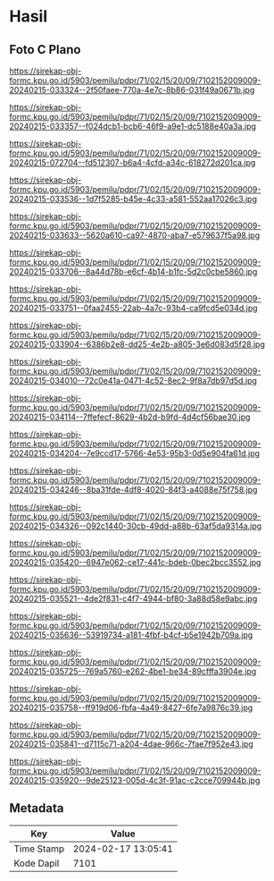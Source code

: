# Hasil

## Foto C Plano

https://sirekap-obj-formc.kpu.go.id/5903/pemilu/pdpr/71/02/15/20/09/7102152009009-20240215-033324--2f50faee-770a-4e7c-8b86-031f49a0671b.jpg

https://sirekap-obj-formc.kpu.go.id/5903/pemilu/pdpr/71/02/15/20/09/7102152009009-20240215-033357--f024dcb1-bcb6-46f9-a9e1-dc5188e40a3a.jpg

https://sirekap-obj-formc.kpu.go.id/5903/pemilu/pdpr/71/02/15/20/09/7102152009009-20240215-072704--fd512307-b6a4-4cfd-a34c-618272d201ca.jpg

https://sirekap-obj-formc.kpu.go.id/5903/pemilu/pdpr/71/02/15/20/09/7102152009009-20240215-033536--1d7f5285-b45e-4c33-a581-552aa17026c3.jpg

https://sirekap-obj-formc.kpu.go.id/5903/pemilu/pdpr/71/02/15/20/09/7102152009009-20240215-033633--5620a610-ca97-4870-aba7-e579637f5a98.jpg

https://sirekap-obj-formc.kpu.go.id/5903/pemilu/pdpr/71/02/15/20/09/7102152009009-20240215-033706--8a44d78b-e6cf-4b14-b1fc-5d2c0cbe5860.jpg

https://sirekap-obj-formc.kpu.go.id/5903/pemilu/pdpr/71/02/15/20/09/7102152009009-20240215-033751--0faa2455-22ab-4a7c-93b4-ca9fcd5e034d.jpg

https://sirekap-obj-formc.kpu.go.id/5903/pemilu/pdpr/71/02/15/20/09/7102152009009-20240215-033904--6386b2e8-dd25-4e2b-a805-3e6d083d5f28.jpg

https://sirekap-obj-formc.kpu.go.id/5903/pemilu/pdpr/71/02/15/20/09/7102152009009-20240215-034010--72c0e41a-0471-4c52-8ec2-9f8a7db97d5d.jpg

https://sirekap-obj-formc.kpu.go.id/5903/pemilu/pdpr/71/02/15/20/09/7102152009009-20240215-034114--7ffefecf-8629-4b2d-b9fd-4d4cf56bae30.jpg

https://sirekap-obj-formc.kpu.go.id/5903/pemilu/pdpr/71/02/15/20/09/7102152009009-20240215-034204--7e9ccd17-5766-4e53-95b3-0d5e904fa61d.jpg

https://sirekap-obj-formc.kpu.go.id/5903/pemilu/pdpr/71/02/15/20/09/7102152009009-20240215-034246--8ba31fde-4df8-4020-84f3-a4088e75f758.jpg

https://sirekap-obj-formc.kpu.go.id/5903/pemilu/pdpr/71/02/15/20/09/7102152009009-20240215-034326--092c1440-30cb-49dd-a88b-63af5da9314a.jpg

https://sirekap-obj-formc.kpu.go.id/5903/pemilu/pdpr/71/02/15/20/09/7102152009009-20240215-035420--6947e062-ce17-441c-bdeb-0bec2bcc3552.jpg

https://sirekap-obj-formc.kpu.go.id/5903/pemilu/pdpr/71/02/15/20/09/7102152009009-20240215-035521--4de2f831-c4f7-4944-bf80-3a88d58e9abc.jpg

https://sirekap-obj-formc.kpu.go.id/5903/pemilu/pdpr/71/02/15/20/09/7102152009009-20240215-035636--53919734-a181-4fbf-b4cf-b5e1942b709a.jpg

https://sirekap-obj-formc.kpu.go.id/5903/pemilu/pdpr/71/02/15/20/09/7102152009009-20240215-035725--769a5760-e262-4be1-be34-89cfffa3904e.jpg

https://sirekap-obj-formc.kpu.go.id/5903/pemilu/pdpr/71/02/15/20/09/7102152009009-20240215-035758--ff919d06-fbfa-4a49-8427-6fe7a9876c39.jpg

https://sirekap-obj-formc.kpu.go.id/5903/pemilu/pdpr/71/02/15/20/09/7102152009009-20240215-035841--d7115c71-a204-4dae-966c-7fae7f952e43.jpg

https://sirekap-obj-formc.kpu.go.id/5903/pemilu/pdpr/71/02/15/20/09/7102152009009-20240215-035920--9de25123-005d-4c3f-91ac-c2cce709944b.jpg


## Metadata

| Key        | Value               |
| ---------- | ------------------- |
| Time Stamp | 2024-02-17 13:05:41 |
| Kode Dapil | 7101                |



